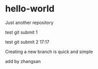 # hello-world
Just another repository

test git submit 1

test git submit 2 17:17

Creating a new branch is quick and simple

add by zhangsan
